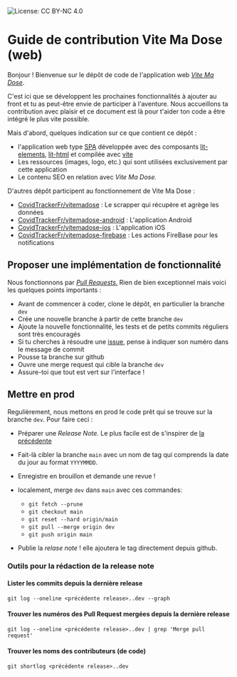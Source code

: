 ![License: CC BY-NC 4.0](https://img.shields.io/badge/License-CC%20BY--NC%204.0-lightgrey.svg)

# Guide de contribution Vite Ma Dose (web)

Bonjour ! Bienvenue sur le dépôt de code de l'application web [_Vite Ma Dose_](https://vitemadose.covidtracker.fr/).

C'est ici que se développent les prochaines fonctionnalités à ajouter au front et tu as peut-être
envie de participer à l'aventure. Nous accueillons ta contribution avec plaisir et ce document
est là pour t'aider ton code a être intégré le plus vite possible.

Mais d'abord, quelques indication sur ce que contient ce dépôt :

+ l'application web type [SPA](https://fr.wikipedia.org/wiki/Application_web_monopage) développée avec
  des composants [lit-elements](https://lit-element.polymer-project.org/guide/templates), [lit-html](https://lit-html.polymer-project.org/guide)
  et compilée avec [vite](vitejs.dev)
+ Les ressources (images, logo, etc.) qui sont utilisées exclusivement par cette application
+ Le contenu SEO en relation avec _Vite Ma Dose._

D'autres dépôt participent au fonctionnement de Vite Ma Dose :

+ [CovidTrackerFr/vitemadose](https://github.com/CovidTrackerFr/vitemadose) : Le scrapper qui récupère et agrège les données
+ [CovidTrackerFr/vitemadose-android](https://github.com/CovidTrackerFr/vitemadose-android) : L'application Android
+ [CovidTrackerFr/vitemadose-ios](https://github.com/CovidTrackerFr/vitemadose-ios) : L'application iOS
+ [CovidTrackerFr/vitemadose-firebase](https://github.com/CovidTrackerFr/vitemadose-firebase) : Les actions FireBase pour les notifications


## Proposer une implémentation de fonctionnalité

Nous fonctionnons par [_Pull Requests._](https://docs.github.com/en/github/collaborating-with-issues-and-pull-requests/about-pull-requests)
Rien de bien exceptionnel mais voici les quelques points importants :

+ Avant de commencer à coder, clone le dépôt, en particulier la branche `dev`
+ Crée une nouvelle branche à partir de cette branche `dev`
+ Ajoute la nouvelle fonctionnalité, les tests et de petits commits réguliers sont très encouragés
+ Si tu cherches à résoudre une [issue](https://github.com/CovidTrackerFr/vitemadose-front/issues), pense à indiquer son numéro dans le message de commit
+ Pousse ta branche sur github
+ Ouvre une merge request qui cible la branche `dev`
+ Assure-toi que tout est vert sur l'interface !


## Mettre en prod

Regulièrement, nous mettons en prod le code prêt qui se trouve sur la branche `dev`. Pour faire ceci :

+ Préparer une _Release Note._ Le plus facile est de s'inspirer de [la précédente](https://github.com/CovidTrackerFr/vitemadose-front/releases)
+ Fait-là cibler la branche `main` avec un nom de tag qui comprends la date du jour au format `YYYYMMDD`.
+ Enregistre en brouillon et demande une revue !
+ localement, merge `dev` dans `main` avec ces commandes:
  - `git fetch --prune`
  - `git checkout main`
  - `git reset --hard origin/main`
  - `git pull --merge origin dev`
  - `git push origin main`

+ Publie la _relase note_ ! elle ajoutera le tag directement depuis github.

### Outils pour la rédaction de la release note

#### Lister les commits depuis la dernière release

    git log --oneline <précédente release>..dev --graph


#### Trouver les numéros des Pull Request mergées depuis la dernière release

    git log --oneline <précédente release>..dev | grep 'Merge pull request'

#### Trouver les noms des contributeurs (de code)

    git shortlog <précédente release>..dev
